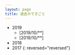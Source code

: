 ```yaml
---
layout: page
title: 過去のできごと
---
```

- 2019
	- [2019/10/**] 
	- [2019/10/**] 
- 2018
- 2017
{: reversed="reversed"}